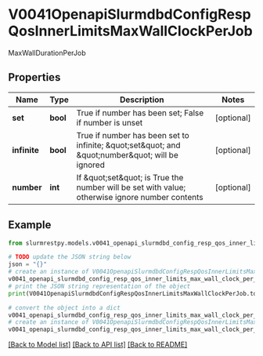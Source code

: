 # V0041OpenapiSlurmdbdConfigRespQosInnerLimitsMaxWallClockPerJob

MaxWallDurationPerJob

## Properties

Name | Type | Description | Notes
------------ | ------------- | ------------- | -------------
**set** | **bool** | True if number has been set; False if number is unset | [optional]
**infinite** | **bool** | True if number has been set to infinite; \&quot;set\&quot; and \&quot;number\&quot; will be ignored | [optional]
**number** | **int** | If \&quot;set\&quot; is True the number will be set with value; otherwise ignore number contents | [optional]

## Example

```python
from slurmrestpy.models.v0041_openapi_slurmdbd_config_resp_qos_inner_limits_max_wall_clock_per_job import V0041OpenapiSlurmdbdConfigRespQosInnerLimitsMaxWallClockPerJob

# TODO update the JSON string below
json = "{}"
# create an instance of V0041OpenapiSlurmdbdConfigRespQosInnerLimitsMaxWallClockPerJob from a JSON string
v0041_openapi_slurmdbd_config_resp_qos_inner_limits_max_wall_clock_per_job_instance = V0041OpenapiSlurmdbdConfigRespQosInnerLimitsMaxWallClockPerJob.from_json(json)
# print the JSON string representation of the object
print(V0041OpenapiSlurmdbdConfigRespQosInnerLimitsMaxWallClockPerJob.to_json())

# convert the object into a dict
v0041_openapi_slurmdbd_config_resp_qos_inner_limits_max_wall_clock_per_job_dict = v0041_openapi_slurmdbd_config_resp_qos_inner_limits_max_wall_clock_per_job_instance.to_dict()
# create an instance of V0041OpenapiSlurmdbdConfigRespQosInnerLimitsMaxWallClockPerJob from a dict
v0041_openapi_slurmdbd_config_resp_qos_inner_limits_max_wall_clock_per_job_from_dict = V0041OpenapiSlurmdbdConfigRespQosInnerLimitsMaxWallClockPerJob.from_dict(v0041_openapi_slurmdbd_config_resp_qos_inner_limits_max_wall_clock_per_job_dict)
```
[[Back to Model list]](../README.md#documentation-for-models) [[Back to API list]](../README.md#documentation-for-api-endpoints) [[Back to README]](../README.md)


